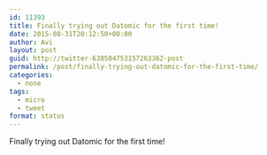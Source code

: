 ```yaml
---
id: 11393
title: Finally trying out Datomic for the first time!
date: 2015-08-31T20:12:50+00:00
author: Avi
layout: post
guid: http://twitter-638504753157263362-post
permalink: /post/finally-trying-out-datomic-for-the-first-time/
categories:
  - none
tags:
  - micro
  - tweet
format: status
---
```

Finally trying out Datomic for the first time!